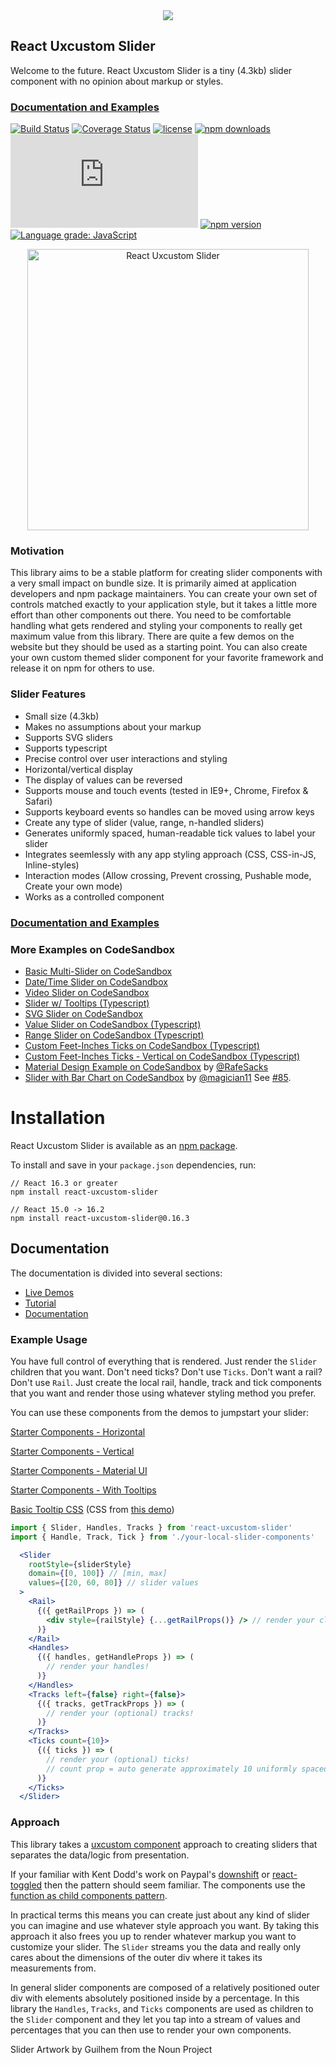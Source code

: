<div style="text-align:center;">
  <a href="https://sghall.github.io/react-uxcustom-slider" target="\_parent">
  <img src="https://user-images.githubusercontent.com/4615775/51296069-8fa30780-19d7-11e9-9399-ace98ee439f0.png"/></a>
</div>

## React Uxcustom Slider

Welcome to the future. React Uxcustom Slider is a tiny (4.3kb) slider component with no opinion about markup or styles.

### [Documentation and Examples](https://sghall.github.io/react-uxcustom-slider/#/slider-demos/horizontal)

[![Build Status](https://travis-ci.org/sghall/react-uxcustom-slider.svg?branch=master)](https://travis-ci.org/sghall/react-uxcustom-slider)
[![Coverage Status](https://coveralls.io/repos/github/sghall/react-uxcustom-slider/badge.svg?branch=master)](https://coveralls.io/github/sghall/react-uxcustom-slider?branch=master)
[![license](https://img.shields.io/github/license/mashape/apistatus.svg?maxAge=2592000)](https://github.com/sghall/react-uxcustom-slider/blob/master/LICENSE)
[![npm downloads](https://img.shields.io/npm/dm/react-uxcustom-slider.svg)](https://www.npmjs.com/package/react-uxcustom-slider)
![gzip size](http://img.badgesize.io/https://npmcdn.com/react-uxcustom-slider/dist/react-uxcustom-slider.min.js?compression=gzip)
[![npm version](https://img.shields.io/npm/v/react-uxcustom-slider.svg)](https://www.npmjs.com/package/react-uxcustom-slider)
[![Language grade: JavaScript](https://img.shields.io/lgtm/grade/javascript/g/sghall/react-uxcustom-slider.svg?logo=lgtm&logoWidth=18)](https://lgtm.com/projects/g/sghall/react-uxcustom-slider/context:javascript)

<div style="text-align:center;">
  <a href="https://sghall.github.io/react-uxcustom-slider" target="\_parent">
  <img src="https://user-images.githubusercontent.com/4615775/46690444-2aa96b80-cbb7-11e8-8cdd-d1af59df59fe.png" alt="React Uxcustom Slider" style="width:450px;"/></a>
</div>

### Motivation

This library aims to be a stable platform for creating slider components with a very small impact on bundle size. It is primarily aimed at application developers and npm package maintainers. You can create your own set of controls matched exactly to your application style, but it takes a little more effort than other components out there. You need to be comfortable handling what gets rendered and styling your components to really get maximum value from this library. There are quite a few demos on the website but they should be used as a starting point. You can also create your own custom themed slider component for your favorite framework and release it on npm for others to use.

### Slider Features

- Small size (4.3kb)
- Makes no assumptions about your markup
- Supports SVG sliders
- Supports typescript
- Precise control over user interactions and styling
- Horizontal/vertical display
- The display of values can be reversed
- Supports mouse and touch events (tested in IE9+, Chrome, Firefox & Safari)
- Supports keyboard events so handles can be moved using arrow keys
- Create any type of slider (value, range, n-handled sliders)
- Generates uniformly spaced, human-readable tick values to label your slider
- Integrates seemlessly with any app styling approach (CSS, CSS-in-JS, Inline-styles)
- Interaction modes (Allow crossing, Prevent crossing, Pushable mode, Create your own mode)
- Works as a controlled component

### [Documentation and Examples](https://sghall.github.io/react-uxcustom-slider/#/slider-demos/horizontal)

### More Examples on CodeSandbox

* [Basic Multi-Slider on CodeSandbox](https://codesandbox.io/s/plzyr7lmj)
* [Date/Time Slider on CodeSandbox](https://codesandbox.io/s/rw97j317p)
* [Video Slider on CodeSandbox](https://codesandbox.io/s/1z51zn6q23)
* [Slider w/ Tooltips (Typescript)](https://codesandbox.io/s/pjwwzzj8qm)
* [SVG Slider on CodeSandbox](https://codesandbox.io/s/qk0vovqw6)
* [Value Slider on CodeSandbox (Typescript)](https://codesandbox.io/s/6zpjmw1x3w)
* [Range Slider on CodeSandbox (Typescript)](https://codesandbox.io/s/zl8nrlp9x)
* [Custom Feet-Inches Ticks on CodeSandbox (Typescript)](https://codesandbox.io/s/5262w7r9yx)
* [Custom Feet-Inches Ticks - Vertical on CodeSandbox (Typescript)](https://codesandbox.io/s/18lkz04y8j)
* [Material Design Example on CodeSandbox](https://codesandbox.io/s/k91omlr1wo) by [@RafeSacks](https://github.com/RafeSacks) 
* [Slider with Bar Chart on CodeSandbox](https://codesandbox.io/s/rangeslider-with-histogram-voos8) by [@magician11](https://github.com/magician11) See [#85](https://github.com/sghall/react-uxcustom-slider/issues/85).

# Installation

React Uxcustom Slider is available as an [npm package](https://www.npmjs.org/package/react-uxcustom-slider).

To install and save in your `package.json` dependencies, run:

```
// React 16.3 or greater
npm install react-uxcustom-slider

// React 15.0 -> 16.2
npm install react-uxcustom-slider@0.16.3
```

## Documentation
 
The documentation is divided into several sections:

* [Live Demos](https://sghall.github.io/react-uxcustom-slider/#/slider-demos/horizontal)
* [Tutorial](https://sghall.github.io/react-uxcustom-slider/#/getting-started/tutorial)
* [Documentation](https://sghall.github.io/react-uxcustom-slider/#/component-api/slider)

### Example Usage

You have full control of everything that is rendered. Just render the `Slider` children that you want. Don't need ticks? Don't use `Ticks`. Don't want a rail? Don't use `Rail`.  Just create the local rail, handle, track and tick components that you want and render those using whatever styling method you prefer. 

You can use these components from the demos to jumpstart your slider:

[Starter Components - Horizontal](https://github.com/sghall/react-uxcustom-slider/blob/master/docs/src/pages/slider-demos/horizontal/components.js)

[Starter Components - Vertical](https://github.com/sghall/react-uxcustom-slider/blob/master/docs/src/pages/slider-demos/vertical/components.js)

[Starter Components - Material UI](https://github.com/sghall/react-uxcustom-slider/blob/master/docs/src/pages/slider-demos/material-ui/components.js)

[Starter Components - With Tooltips](https://github.com/sghall/react-uxcustom-slider/blob/master/docs/src/pages/slider-demos/tooltips/components.js)

[Basic Tooltip CSS](https://github.com/sghall/react-uxcustom-slider/blob/master/docs/src/pages/slider-demos/tooltips/tooltip.css) (CSS from [this demo](https://www.w3schools.com/w3css/w3css_tooltips.asp))

```jsx
import { Slider, Handles, Tracks } from 'react-uxcustom-slider'
import { Handle, Track, Tick } from './your-local-slider-components'

  <Slider
    rootStyle={sliderStyle}
    domain={[0, 100]} // [min, max]
    values={[20, 60, 80]} // slider values
  >
    <Rail>
      {({ getRailProps }) => (
        <div style={railStyle} {...getRailProps()} /> // render your clickable rail!
      )}
    </Rail>
    <Handles>
      {({ handles, getHandleProps }) => (
        // render your handles!
      )}
    </Handles>
    <Tracks left={false} right={false}>
      {({ tracks, getTrackProps }) => (
        // render your (optional) tracks!
      )}
    </Tracks>
    <Ticks count={10}> 
      {({ ticks }) => (
        // render your (optional) ticks!
        // count prop = auto generate approximately 10 uniformly spaced, human-readable ticks
      )}
    </Ticks>
  </Slider>
```

### Approach

This library takes a [uxcustom component](https://www.youtube.com/watch?v=hEGg-3pIHlE) approach to creating sliders that separates the data/logic from presentation.

If your familiar with Kent Dodd's work on Paypal's [downshift](https://github.com/paypal/downshift) or [react-toggled](https://github.com/kentcdodds/react-toggled) then the pattern should seem familiar.
The components use the [function as child components pattern](https://medium.com/merrickchristensen/function-as-child-components-5f3920a9ace9).

In practical terms this means you can create just about any kind of slider you can imagine and use whatever style approach you want.
By taking this approach it also frees you up to render whatever markup you want to customize your slider.
The `Slider` streams you the data and really only cares about the dimensions of the outer div where it takes its measurements from.

In general slider components are composed of a relatively positioned outer div with elements absolutely positioned inside by a percentage.
In this library the `Handles`, `Tracks`, and `Ticks` components are used as children to the `Slider` component and they let you tap into a stream of values and percentages that you can then use to render your own components.

Slider Artwork by Guilhem from the Noun Project
